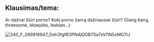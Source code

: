 ## Klausimas/tema:
Ar dažnai žiūri porno? Kokį porno žanrą dažniausiai žiūri? (Gang bang, threesome, blowjobs, lesbian...)

![240_F_289916947_Deh3fgfB3PN4jQGB7Sa7sVi1N5xMG7iJ](https://user-images.githubusercontent.com/75223984/102280978-c755b980-3f36-11eb-905f-e73511b0975b.jpg)
